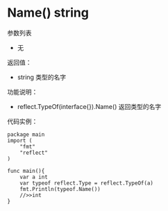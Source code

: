 # Name() string

参数列表

- 无

返回值：

- string 类型的名字

功能说明：

- reflect.TypeOf(interface{}).Name() 返回类型的名字

代码实例：
	
	package main
	import (
	    "fmt"
	    "reflect"
	)
	
	func main(){
		var a int
		var typeof reflect.Type = reflect.TypeOf(a)
		fmt.Println(typeof.Name())
		//>>int
	}
